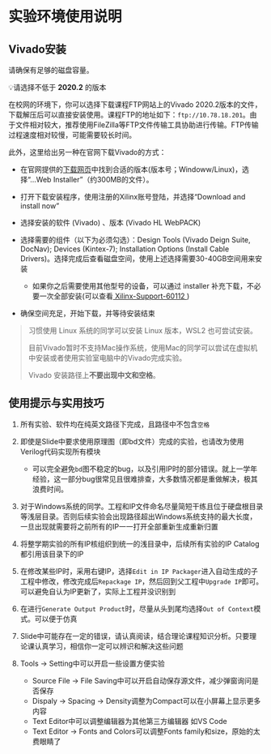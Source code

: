 # 实验环境使用说明

## Vivado安装

请确保有足够的磁盘容量。

💡请选择不低于 **2020.2** 的版本

在校网的环境下，你可以选择下载课程FTP网站上的Vivado 2020.2版本的文件，下载解压后可以直接安装使用。课程FTP的地址如下：`ftp://10.78.18.201`。由于文件相对较大，推荐使用FileZilla等FTP文件传输工具协助进行传输。FTP传输过程速度相对较慢，可能需要较长时间。



此外，这里给出另一种在官网下载Vivado的方式：

* 在官网提供的[下载网页](https://www.xilinx.com/support/download/index.html/content/xilinx/en/downloadNav/vivado-design-tools/archive.html)中找到合适的版本(版本号；Windoww/Linux)，选择“...Web Installer”（约300MB的文件）。

* 打开下载安装程序，使用注册的Xilinx账号登陆，并选择“Download and install now”
* 选择安装的软件 (Vivado) 、版本 (Vivado HL WebPACK)
* 选择需要的组件（以下为必须勾选）：Design Tools (Vivado Deign Suite, DocNav); Devices (Kintex-7); Installation Options (Install Cable Drivers)。选择完成后查看磁盘空间，使用上述选择需要30-40GB空间用来安装
  * 如果你之后需要使用其他型号的设备，可以通过 installer 补充下载，不必要一次全部安装(可以查看[ Xilinx-Support-60112 ](https://support.xilinx.com/s/article/60112))
* 确保空间充足，开始下载，并等待安装结束

> 习惯使用 Linux 系统的同学可以安装 Linux 版本，WSL2 也可尝试安装。
>
> 目前Vivado暂时不支持Mac操作系统，使用Mac的同学可以尝试在虚拟机中安装或者使用实验室电脑中的Vivado完成实验。
>
> Vivado 安装路径上**不要出现中文和空格**。



## 使用提示与实用技巧

1. 所有实验、软件均在纯英文路径下完成，且路径中不包含`空格`

2. 即使是Slide中要求使用原理图（即bd文件）完成的实验，也请改为使用Verilog代码实现所有模块
   - 可以完全避免`bd`图不稳定的bug，以及引用IP时的部分错误。就上一学年经验，这一部分bug很常见且很难排查，大多数情况都是重做解决，极其浪费时间。

3. 对于Windows系统的同学。工程和IP文件命名尽量简短干练且位于硬盘根目录等浅层目录。否则后续实验会出现路径超出Windows系统支持的最大长度，一旦出现就需要将之前所有的IP一一打开全部重新生成重新归置

4. 将整学期实验的所有IP核组织到统一的浅目录中，后续所有实验的IP Catalog都引用该目录下的IP

5. 在修改某些IP时，采用右键IP，选择`Edit in IP Packager`进入自动生成的子工程中修改，修改完成后`Repackage IP`，然后回到父工程中`Upgrade IP`即可。可以避免自认为IP更新了，实际上工程并没识别到

6. 在进行`Generate Output Product`时，尽量从头到尾均选择`Out of Context`模式。可以便于仿真

7. Slide中可能存在一定的错误，请认真阅读，结合理论课程知识分析。只要理论课认真学习，相信你一定可以辨识和解决这些问题

8. Tools → Setting中可以开启一些设置方便实验

   - Source File → File Saving中可以开启自动保存源文件，减少弹窗询问是否保存
   - Dispaly → Spacing → Density调整为Compact可以在小屏幕上显示更多内容
   - Text Editor中可以调整编辑器为其他第三方编辑器 如VS Code
   - Text Editor → Fonts and Colors可以调整Fonts family和size，原始的太费眼睛了